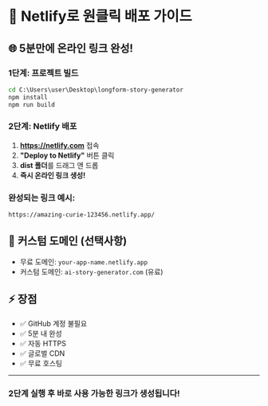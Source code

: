 # 🚀 Netlify로 원클릭 배포 가이드

## 🌐 5분만에 온라인 링크 완성!

### 1단계: 프로젝트 빌드
```cmd
cd C:\Users\user\Desktop\longform-story-generator
npm install
npm run build
```

### 2단계: Netlify 배포
1. **https://netlify.com** 접속
2. **"Deploy to Netlify"** 버튼 클릭
3. **dist 폴더**를 드래그 앤 드롭
4. **즉시 온라인 링크 생성!**

### 완성되는 링크 예시:
```
https://amazing-curie-123456.netlify.app/
```

## 🎯 커스텀 도메인 (선택사항)
- 무료 도메인: `your-app-name.netlify.app`
- 커스텀 도메인: `ai-story-generator.com` (유료)

## ⚡ 장점
- ✅ GitHub 계정 불필요
- ✅ 5분 내 완성
- ✅ 자동 HTTPS
- ✅ 글로벌 CDN
- ✅ 무료 호스팅

---

### 2단계 실행 후 바로 사용 가능한 링크가 생성됩니다!
